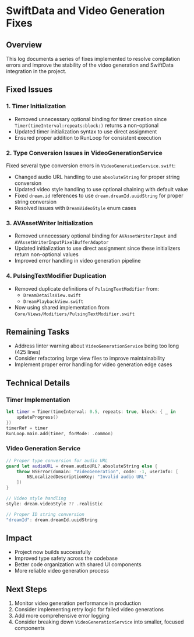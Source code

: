 # SwiftData and Video Generation Fixes

## Overview
This log documents a series of fixes implemented to resolve compilation errors and improve the stability of the video generation and SwiftData integration in the project.

## Fixed Issues

### 1. Timer Initialization
- Removed unnecessary optional binding for timer creation since `Timer(timeInterval:repeats:block:)` returns a non-optional
- Updated timer initialization syntax to use direct assignment
- Ensured proper addition to RunLoop for consistent execution

### 2. Type Conversion Issues in VideoGenerationService
Fixed several type conversion errors in `VideoGenerationService.swift`:
- Changed audio URL handling to use `absoluteString` for proper string conversion
- Updated video style handling to use optional chaining with default value
- Fixed `dream.id` references to use `dream.dreamId.uuidString` for proper string conversion
- Resolved issues with `DreamVideoStyle` enum cases

### 3. AVAssetWriter Initialization
- Removed unnecessary optional binding for `AVAssetWriterInput` and `AVAssetWriterInputPixelBufferAdaptor`
- Updated initialization to use direct assignment since these initializers return non-optional values
- Improved error handling in video generation pipeline

### 4. PulsingTextModifier Duplication
- Removed duplicate definitions of `PulsingTextModifier` from:
  - `DreamDetailsView.swift`
  - `DreamPlaybackView.swift`
- Now using shared implementation from `Core/Views/Modifiers/PulsingTextModifier.swift`

## Remaining Tasks
- Address linter warning about `VideoGenerationService` being too long (425 lines)
- Consider refactoring large view files to improve maintainability
- Implement proper error handling for video generation edge cases

## Technical Details

### Timer Implementation
```swift
let timer = Timer(timeInterval: 0.5, repeats: true, block: { _ in
    updateProgress()
})
timerRef = timer
RunLoop.main.add(timer, forMode: .common)
```

### Video Generation Service
```swift
// Proper type conversion for audio URL
guard let audioURL = dream.audioURL?.absoluteString else {
    throw NSError(domain: "VideoGeneration", code: -1, userInfo: [
        NSLocalizedDescriptionKey: "Invalid audio URL"
    ])
}

// Video style handling
style: dream.videoStyle ?? .realistic

// Proper ID string conversion
"dreamId": dream.dreamId.uuidString
```

## Impact
- Project now builds successfully
- Improved type safety across the codebase
- Better code organization with shared UI components
- More reliable video generation process

## Next Steps
1. Monitor video generation performance in production
2. Consider implementing retry logic for failed video generations
3. Add more comprehensive error logging
4. Consider breaking down `VideoGenerationService` into smaller, focused components 